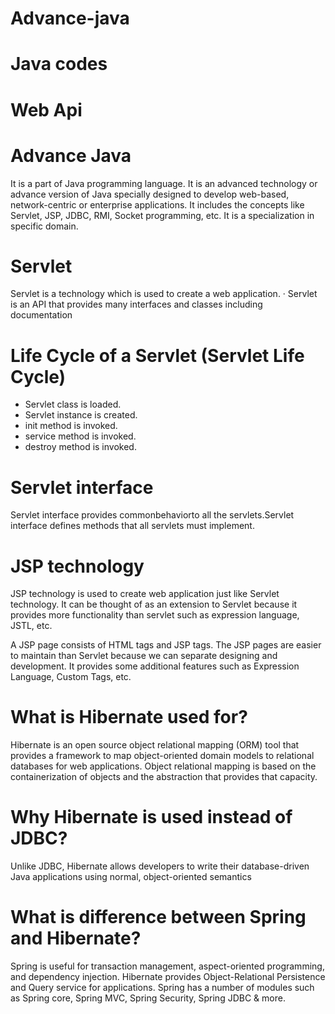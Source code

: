 # Advance-java
# Java codes
# Web Api
# Advance Java
It is a part of Java programming language. It is an advanced technology or advance version of Java specially designed to develop web-based, network-centric or enterprise applications. It includes the concepts like Servlet, JSP, JDBC, RMI, Socket programming, etc. It is a specialization in specific domain.
# Servlet
Servlet is a technology which is used to create a web application. · Servlet is an API that provides many interfaces and classes including documentation
# Life Cycle of a Servlet (Servlet Life Cycle)
- Servlet class is loaded.
- Servlet instance is created.
- init method is invoked.
- service method is invoked.
- destroy method is invoked.
# Servlet interface
Servlet interface provides commonbehaviorto all the servlets.Servlet interface defines methods that all servlets must implement.
# JSP technology 
JSP technology is used to create web application just like Servlet technology. It can be thought of as an extension to Servlet because it provides more functionality than servlet such as expression language, JSTL, etc.

A JSP page consists of HTML tags and JSP tags. The JSP pages are easier to maintain than Servlet because we can separate designing and development. It provides some additional features such as Expression Language, Custom Tags, etc.
 # What is Hibernate used for?
Hibernate is an open source object relational mapping (ORM) tool that provides a framework to map object-oriented domain models to relational databases for web applications. Object relational mapping is based on the containerization of objects and the abstraction that provides that capacity.
# Why Hibernate is used instead of JDBC?
Unlike JDBC, Hibernate allows developers to write their database-driven Java applications using normal, object-oriented semantics
# What is difference between Spring and Hibernate?
Spring is useful for transaction management, aspect-oriented programming, and dependency injection. Hibernate provides Object-Relational Persistence and Query service for applications. Spring has a number of modules such as Spring core, Spring MVC, Spring Security, Spring JDBC & more.

